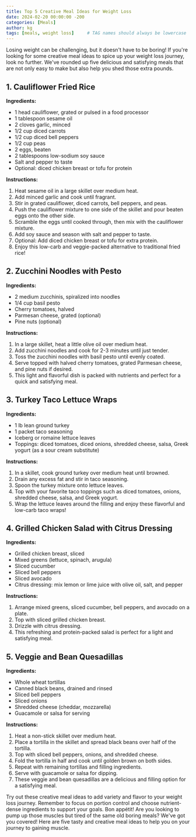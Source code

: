 ```yaml
---
title: Top 5 Creative Meal Ideas for Weight Loss
date: 2024-02-20 00:00:00 -200
categories: [Meals]
author: kg
tags: [meals, weight loss]     # TAG names should always be lowercase
---
```



Losing weight can be challenging, but it doesn't have to be boring! If you're looking for some creative meal ideas to spice up your weight loss journey, look no further. We've rounded up five delicious and satisfying meals that are not only easy to make but also help you shed those extra pounds.

## 1. Cauliflower Fried Rice

**Ingredients:**
- 1 head cauliflower, grated or pulsed in a food processor
- 1 tablespoon sesame oil
- 2 cloves garlic, minced
- 1/2 cup diced carrots
- 1/2 cup diced bell peppers
- 1/2 cup peas
- 2 eggs, beaten
- 2 tablespoons low-sodium soy sauce
- Salt and pepper to taste
- Optional: diced chicken breast or tofu for protein

**Instructions:**
1. Heat sesame oil in a large skillet over medium heat.
2. Add minced garlic and cook until fragrant.
3. Stir in grated cauliflower, diced carrots, bell peppers, and peas.
4. Push the cauliflower mixture to one side of the skillet and pour beaten eggs onto the other side.
5. Scramble the eggs until cooked through, then mix with the cauliflower mixture.
6. Add soy sauce and season with salt and pepper to taste.
7. Optional: Add diced chicken breast or tofu for extra protein.
8. Enjoy this low-carb and veggie-packed alternative to traditional fried rice!

## 2. Zucchini Noodles with Pesto

**Ingredients:**
- 2 medium zucchinis, spiralized into noodles
- 1/4 cup basil pesto
- Cherry tomatoes, halved
- Parmesan cheese, grated (optional)
- Pine nuts (optional)

**Instructions:**
1. In a large skillet, heat a little olive oil over medium heat.
2. Add zucchini noodles and cook for 2-3 minutes until just tender.
3. Toss the zucchini noodles with basil pesto until evenly coated.
4. Serve topped with halved cherry tomatoes, grated Parmesan cheese, and pine nuts if desired.
5. This light and flavorful dish is packed with nutrients and perfect for a quick and satisfying meal.

## 3. Turkey Taco Lettuce Wraps

**Ingredients:**
- 1 lb lean ground turkey
- 1 packet taco seasoning
- Iceberg or romaine lettuce leaves
- Toppings: diced tomatoes, diced onions, shredded cheese, salsa, Greek yogurt (as a sour cream substitute)

**Instructions:**
1. In a skillet, cook ground turkey over medium heat until browned.
2. Drain any excess fat and stir in taco seasoning.
3. Spoon the turkey mixture onto lettuce leaves.
4. Top with your favorite taco toppings such as diced tomatoes, onions, shredded cheese, salsa, and Greek yogurt.
5. Wrap the lettuce leaves around the filling and enjoy these flavorful and low-carb taco wraps!

## 4. Grilled Chicken Salad with Citrus Dressing

**Ingredients:**
- Grilled chicken breast, sliced
- Mixed greens (lettuce, spinach, arugula)
- Sliced cucumber
- Sliced bell peppers
- Sliced avocado
- Citrus dressing: mix lemon or lime juice with olive oil, salt, and pepper

**Instructions:**
1. Arrange mixed greens, sliced cucumber, bell peppers, and avocado on a plate.
2. Top with sliced grilled chicken breast.
3. Drizzle with citrus dressing.
4. This refreshing and protein-packed salad is perfect for a light and satisfying meal.

## 5. Veggie and Bean Quesadillas

**Ingredients:**
- Whole wheat tortillas
- Canned black beans, drained and rinsed
- Sliced bell peppers
- Sliced onions
- Shredded cheese (cheddar, mozzarella)
- Guacamole or salsa for serving

**Instructions:**
1. Heat a non-stick skillet over medium heat.
2. Place a tortilla in the skillet and spread black beans over half of the tortilla.
3. Top with sliced bell peppers, onions, and shredded cheese.
4. Fold the tortilla in half and cook until golden brown on both sides.
5. Repeat with remaining tortillas and filling ingredients.
6. Serve with guacamole or salsa for dipping.
7. These veggie and bean quesadillas are a delicious and filling option for a satisfying meal.

Try out these creative meal ideas to add variety and flavor to your weight loss journey. Remember to focus on portion control and choose nutrient-dense ingredients to support your goals. Bon appétit!
Are you looking to pump up those muscles but tired of the same old boring meals? We've got you covered! Here are five tasty and creative meal ideas to help you on your journey to gaining muscle.

